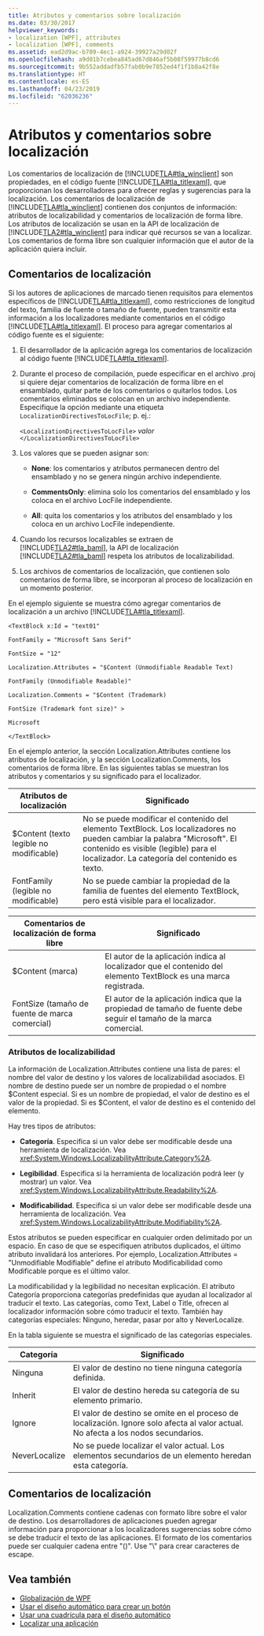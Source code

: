 ```yaml
---
title: Atributos y comentarios sobre localización
ms.date: 03/30/2017
helpviewer_keywords:
- localization [WPF], attributes
- localization [WPF], comments
ms.assetid: ead2d9ac-b709-4ec1-a924-39927a29d02f
ms.openlocfilehash: a9d01b7cebea845ad67d846af5b08f59977b8cd6
ms.sourcegitcommit: 9b552addadfb57fab0b9e7852ed4f1f1b8a42f8e
ms.translationtype: HT
ms.contentlocale: es-ES
ms.lasthandoff: 04/23/2019
ms.locfileid: "62036236"
---
```

# <a name="localization-attributes-and-comments"></a>Atributos y comentarios sobre localización
Los comentarios de localización de [!INCLUDE[TLA#tla_winclient](../../../../includes/tlasharptla-winclient-md.md)] son propiedades, en el código fuente [!INCLUDE[TLA#tla_titlexaml](../../../../includes/tlasharptla-titlexaml-md.md)], que proporcionan los desarrolladores para ofrecer reglas y sugerencias para la localización. Los comentarios de localización de [!INCLUDE[TLA#tla_winclient](../../../../includes/tlasharptla-winclient-md.md)] contienen dos conjuntos de información: atributos de localizabilidad y comentarios de localización de forma libre. Los atributos de localización se usan en la API de localización de [!INCLUDE[TLA2#tla_winclient](../../../../includes/tla2sharptla-winclient-md.md)] para indicar qué recursos se van a localizar. Los comentarios de forma libre son cualquier información que el autor de la aplicación quiera incluir.  

<a name="Localizer_Comments_"></a>   
## <a name="localization-comments"></a>Comentarios de localización  
 Si los autores de aplicaciones de marcado tienen requisitos para elementos específicos de [!INCLUDE[TLA#tla_titlexaml](../../../../includes/tlasharptla-titlexaml-md.md)], como restricciones de longitud del texto, familia de fuente o tamaño de fuente, pueden transmitir esta información a los localizadores mediante comentarios en el código [!INCLUDE[TLA#tla_titlexaml](../../../../includes/tlasharptla-titlexaml-md.md)]. El proceso para agregar comentarios al código fuente es el siguiente:  
  
1. El desarrollador de la aplicación agrega los comentarios de localización al código fuente [!INCLUDE[TLA#tla_titlexaml](../../../../includes/tlasharptla-titlexaml-md.md)].  
  
2. Durante el proceso de compilación, puede especificar en el archivo .proj si quiere dejar comentarios de localización de forma libre en el ensamblado, quitar parte de los comentarios o quitarlos todos. Los comentarios eliminados se colocan en un archivo independiente. Especifique la opción mediante una etiqueta `LocalizationDirectivesToLocFile`; p. ej.:  
  
     `<LocalizationDirectivesToLocFile>` *valor* `</LocalizationDirectivesToLocFile>`  
  
3. Los valores que se pueden asignar son:  
  
    - **None**: los comentarios y atributos permanecen dentro del ensamblado y no se genera ningún archivo independiente.  
  
    - **CommentsOnly**: elimina solo los comentarios del ensamblado y los coloca en el archivo LocFile independiente.  
  
    - **All**: quita los comentarios y los atributos del ensamblado y los coloca en un archivo LocFile independiente.  
  
4. Cuando los recursos localizables se extraen de [!INCLUDE[TLA2#tla_baml](../../../../includes/tla2sharptla-baml-md.md)], la API de localización [!INCLUDE[TLA2#tla_baml](../../../../includes/tla2sharptla-baml-md.md)] respeta los atributos de localizabilidad.  
  
5. Los archivos de comentarios de localización, que contienen solo comentarios de forma libre, se incorporan al proceso de localización en un momento posterior.  
  
 En el ejemplo siguiente se muestra cómo agregar comentarios de localización a un archivo [!INCLUDE[TLA#tla_titlexaml](../../../../includes/tlasharptla-titlexaml-md.md)].  
  
 `<TextBlock x:Id = "text01"`  
  
 `FontFamily = "Microsoft Sans Serif"`  
  
 `FontSize = "12"`  
  
 `Localization.Attributes = "$Content (Unmodifiable Readable Text)`  
  
 `FontFamily (Unmodifiable Readable)"`  
  
 `Localization.Comments = "$Content (Trademark)`  
  
 `FontSize (Trademark font size)" >`  
  
 `Microsoft`  
  
 `</TextBlock>`  
  
 En el ejemplo anterior, la sección Localization.Attributes contiene los atributos de localización, y la sección Localization.Comments, los comentarios de forma libre. En las siguientes tablas se muestran los atributos y comentarios y su significado para el localizador.  
  
|Atributos de localización|Significado|  
|-----------------------------|-------------|  
|$Content (texto legible no modificable)|No se puede modificar el contenido del elemento TextBlock. Los localizadores no pueden cambiar la palabra "Microsoft". El contenido es visible (legible) para el localizador. La categoría del contenido es texto.|  
|FontFamily (legible no modificable)|No se puede cambiar la propiedad de la familia de fuentes del elemento TextBlock, pero está visible para el localizador.|  
  
|Comentarios de localización de forma libre|Significado|  
|--------------------------------------|-------------|  
|$Content (marca)|El autor de la aplicación indica al localizador que el contenido del elemento TextBlock es una marca registrada.|  
|FontSize (tamaño de fuente de marca comercial)|El autor de la aplicación indica que la propiedad de tamaño de fuente debe seguir el tamaño de la marca comercial.|  
  
### <a name="localizability-attributes"></a>Atributos de localizabilidad  
 La información de Localization.Attributes contiene una lista de pares: el nombre del valor de destino y los valores de localizabilidad asociados. El nombre de destino puede ser un nombre de propiedad o el nombre $Content especial. Si es un nombre de propiedad, el valor de destino es el valor de la propiedad. Si es $Content, el valor de destino es el contenido del elemento.  
  
 Hay tres tipos de atributos:  
  
- **Categoría**. Especifica si un valor debe ser modificable desde una herramienta de localización. Vea <xref:System.Windows.LocalizabilityAttribute.Category%2A>.  
  
- **Legibilidad**. Especifica si la herramienta de localización podrá leer (y mostrar) un valor. Vea <xref:System.Windows.LocalizabilityAttribute.Readability%2A>.  
  
- **Modificabilidad**. Especifica si un valor debe ser modificable desde una herramienta de localización. Vea <xref:System.Windows.LocalizabilityAttribute.Modifiability%2A>.  
  
 Estos atributos se pueden especificar en cualquier orden delimitado por un espacio. En caso de que se especifiquen atributos duplicados, el último atributo invalidará los anteriores. Por ejemplo, Localization.Attributes = "Unmodifiable Modifiable" define el atributo Modificabilidad como Modificable porque es el último valor.  
  
 La modificabilidad y la legibilidad no necesitan explicación. El atributo Categoría proporciona categorías predefinidas que ayudan al localizador al traducir el texto. Las categorías, como Text, Label o Title, ofrecen al localizador información sobre cómo traducir el texto. También hay categorías especiales: Ninguno, heredar, pasar por alto y NeverLocalize.  
  
 En la tabla siguiente se muestra el significado de las categorías especiales.  
  
|Categoría|Significado|  
|--------------|-------------|  
|Ninguna|El valor de destino no tiene ninguna categoría definida.|  
|Inherit|El valor de destino hereda su categoría de su elemento primario.|  
|Ignore|El valor de destino se omite en el proceso de localización. Ignore solo afecta al valor actual. No afecta a los nodos secundarios.|  
|NeverLocalize|No se puede localizar el valor actual. Los elementos secundarios de un elemento heredan esta categoría.|  
  
<a name="Localization_Comments"></a>   
## <a name="localization-comments"></a>Comentarios de localización  
 Localization.Comments contiene cadenas con formato libre sobre el valor de destino. Los desarrolladores de aplicaciones pueden agregar información para proporcionar a los localizadores sugerencias sobre cómo se debe traducir el texto de las aplicaciones. El formato de los comentarios puede ser cualquier cadena entre "()". Use "\\" para crear caracteres de escape.  
  
## <a name="see-also"></a>Vea también

- [Globalización de WPF](globalization-for-wpf.md)
- [Usar el diseño automático para crear un botón](how-to-use-automatic-layout-to-create-a-button.md)
- [Usar una cuadrícula para el diseño automático](how-to-use-a-grid-for-automatic-layout.md)
- [Localizar una aplicación](how-to-localize-an-application.md)
